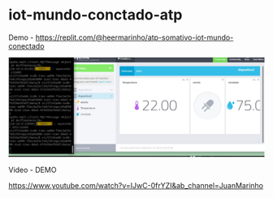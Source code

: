 # iot-mundo-conctado-atp


Demo - https://replit.com/@heermarinho/atp-somativo-iot-mundo-conectado


![](https://github.com/juanengml/iot-mundo-conctado-atp/blob/main/c332ad21-c3b2-472e-a69b-30dea1424dcd.jpeg?raw=true)

Video - DEMO 

https://www.youtube.com/watch?v=IJwC-0frYZI&ab_channel=JuanMarinho
